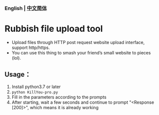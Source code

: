 ### English | [中文简体](https://github.com/haha44444/KillYou-pro/blob/master/README_zh-cn.md)
# Rubbish file upload tool
* Upload files through HTTP post request website upload interface, support http/https.
* You can use this thing to smash your friend’s small website to pieces (lol).

## Usage：
1. Install python3.7 or later
2. `python KillYou-pro.py`
3. Fill in the parameters according to the prompts
4. After starting, wait a few seconds and continue to prompt "<Response [200]>", which means it is already working

